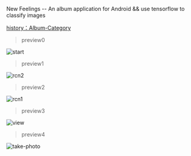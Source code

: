 New Feelings -- An album application for Android && use tensorflow to classify images

[history：Album-Category](https://github.com/gaohuangzhang/Album-Category)

> preview0

![start](preview/start.gif)

> preview1 



![rcn2](preview/rcn2.gif)

> preview2

![rcn1](preview/rcn1.gif)

> preview3

![view](preview/view.gif)

> preview4

![take-photo](preview/take-photo.gif)